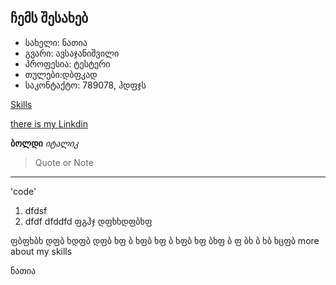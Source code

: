 ## ჩემს შესახებ
 - სახელი: ნათია
 - გვარი: ავსაჯანიშვილი
 - პროფესია: ტესტერი
 - თულები:დბფკად
 - საკონტაქტო: 789078, ჰდფჯს

[Skills](#more-about-my-skills)

[there is my Linkdin](https://dressup.ge)

 **ბოლდი**
 *იტალიკ*
 > Quote or Note
>
>
> 
--------------------------------------------------------------

'code'
1. dfdsf
2. dfdf
dfddfd
ფგჰჯ
დფხხდფბხფ

ფბფხბხ
დფბ
ხდფბ
დფბ
ხფ
ბ
ხფბ
ხფ
ბ
ხფბ
ხფ
ბხფ
ბ
ფ
ბხ
ბ
ხბ
ხცფბ
more about my skills

ნათია
